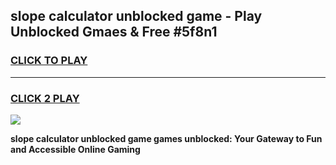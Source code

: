 
## slope calculator unblocked game - Play Unblocked Gmaes & Free #5f8n1
<h3>
<a href="https://premium.freeplayer.one?title=slope_calculator_unblocked_game&ref=03M">CLICK TO PLAY</a></h3>
<hr>

<h3>
<a href="https://premium.freeplayer.one?title=slope_calculator_unblocked_game&ref=03M">CLICK 2 PLAY</a>
  
</h3>

<a href="https://premium.freeplayer.one?title=slope_calculator_unblocked_game&ref=03M"><img src="https://clearcache.store/games.png"></a>


**slope calculator unblocked game games unblocked: Your Gateway to Fun and Accessible Online Gaming**
